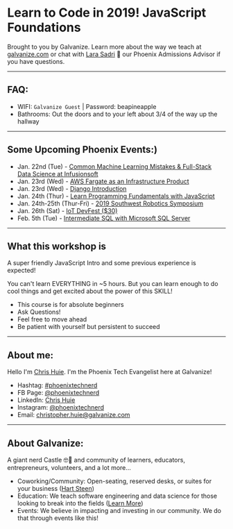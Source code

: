 # Learn to Code in 2019! JavaScript Foundations

Brought to you by Galvanize. Learn more about the way we teach at [galvanize.com](http://galvanize.com) 
or chat with [Lara Sadri](mailto:lara.sadri@galvanize.com) 🌵 our Phoenix Admissions Advisor if you have questions.

---

## FAQ: 

- WIFI: `Galvanize Guest` | Password: beapineapple
- Bathrooms: Out the doors and to your left about 3/4 of the way up the hallway

---

## Some Upcoming Phoenix Events:)
- Jan. 22nd (Tue) - [Common Machine Learning Mistakes & Full-Stack Data Science at Infusionsoft](https://www.eventbrite.com/e/common-machine-learning-mistakes-full-stack-data-science-at-infusionsoft-tickets-54791999345)
- Jan. 23rd (Wed) - [AWS Fargate as an Infrastructure Product](https://www.meetup.com/Phoenix-DevOps-Meetup/events/257761057/)
- Jan. 23rd (Wed) - [Django Introduction](https://www.meetup.com/Phoenix-Python-Meetup-Group/events/257925849/)
- Jan. 24th (Thur) - [Learn Programming Fundamentals with JavaScript](https://www.eventbrite.com/e/learn-programming-fundamentals-with-javascript-tickets-54505844448)
- Jan. 24th-25th (Thur-Fri) - [2019 Southwest Robotics Symposium](https://swrobotics.engineering.asu.edu/)
- Jan. 26th (Sat) - [IoT DevFest ($30)](https://ti.to/iot-devfest/iot-devfest-2019/discount/MEETUPMEETUP)
- Feb. 5th (Tue) - [Intermediate SQL with Microsoft SQL Server](https://www.eventbrite.com/e/intermediate-sql-with-microsoft-sql-server-tickets-54950673945)

---

## What this workshop is

A super friendly JavaScript Intro and some previous experience is expected! 

You can't learn EVERYTHING in ~5 hours. But you can learn enough to do cool things and get excited about
the power of this SKILL!

- This course is for absolute beginners
- Ask Questions!
- Feel free to move ahead
- Be patient with yourself but persistent to succeed

---

## About me:
Hello I'm [Chris Huie](https://www.facebook.com/chris.huie.14). I'm the Phoenix Tech Evangelist here at Galvanize!

- Hashtag: [#phoenixtechnerd](https://www.linkedin.com/feed/hashtag/phoenixtechnerd/)
- FB Page: [@phoenixtechnerd](https://www.facebook.com/phoenixtechnerd)
- LinkedIn: [Chris Huie](https://www.linkedin.com/in/phoenixtechnerd/) 
- Instagram: [@phoenixtechnerd](https://www.instagram.com/phoenixtechnerd)
- Email: [christopher.huie@galvanize.com](mailto:christopher.huie@galvanize.com)

---

## About Galvanize:
A giant nerd Castle 🤓🏰 and community of learners, educators, entrepreneurs, volunteers, and a lot more...
  - Coworking/Community: Open-seating, reserved desks, or suites for your business ([Hart Steen](hart.steen@galvanize.com))
  - Education: We teach software engineering and data science for those looking to break into the fields ([Learn More](https://www.galvanize.com/courses/request-info))
  - Events: We believe in impacting and investing in our community. We do that through events like this!
